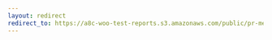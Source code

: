 ```yaml
---
layout: redirect
redirect_to: https://a8c-woo-test-reports.s3.amazonaws.com/public/pr-merge/37308/e2e/index.html
---
```


